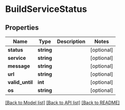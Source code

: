 # BuildServiceStatus

## Properties
Name | Type | Description | Notes
------------ | ------------- | ------------- | -------------
**status** | **string** |  | [optional] 
**service** | **string** |  | [optional] 
**message** | **string** |  | [optional] 
**url** | **string** |  | [optional] 
**valid_until** | **int** |  | [optional] 
**os** | **string** |  | [optional] 

[[Back to Model list]](../README.md#documentation-for-models) [[Back to API list]](../README.md#documentation-for-api-endpoints) [[Back to README]](../README.md)


